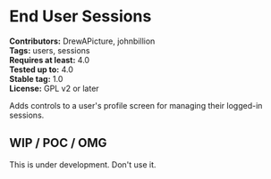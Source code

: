 # End User Sessions #

**Contributors:** DrewAPicture, johnbillion  
**Tags:** users, sessions  
**Requires at least:** 4.0  
**Tested up to:** 4.0  
**Stable tag:** 1.0  
**License:** GPL v2 or later  

Adds controls to a user's profile screen for managing their logged-in sessions.

## WIP / POC / OMG ##

This is under development. Don't use it.
